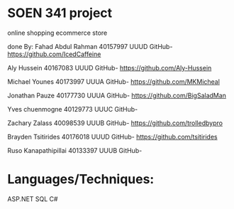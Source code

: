 # SOEN 341 project
 online shopping ecommerce store
 
 done By:
 Fahad Abdul Rahman 40157997 UUUD GitHub- https://github.com/IcedCaffeine

 Aly Hussein 40167083 UUUD GitHub- https://github.com/Aly-Hussein

 Michael Younes 40173997 UUUA GitHub- https://github.com/MKMicheal

 Jonathan Pauze 40177730 UUUA GitHub- https://github.com/BigSaladMan

 Yves chuenmogne 40129773 UUUC GitHub-

 Zachary Zalass 40098539 UUUB GitHub- https://github.com/trolledbypro

 Brayden Tsitirides 40176018 UUUD GitHub- https://github.com/tsitirides

 Ruso Kanapathipillai 40133397 UUUB GitHub-

# Languages/Techniques:

ASP.NET
SQL
C#
